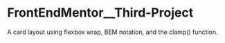 # FrontEndMentor__Third-Project
A card layout using flexbox wrap, BEM notation, and the clamp() function.
